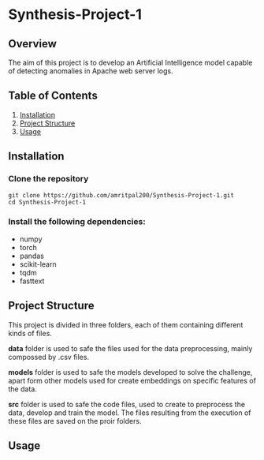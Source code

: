 # Synthesis-Project-1

## Overview
The aim of this project is to develop an Artificial Intelligence model capable of detecting anomalies in Apache web server logs.

## Table of Contents
1. [Installation](#installation)
2. [Project Structure](#project-structure)
3. [Usage](#usage)

## Installation
### Clone the repository
```
git clone https://github.com/amritpal200/Synthesis-Project-1.git
cd Synthesis-Project-1
```

### Install the following dependencies:
- numpy
- torch
- pandas
- scikit-learn
- tqdm
- fasttext

## Project Structure
This project is divided in three folders, each of them containing different kinds of files.

**data** folder is used to safe the files used for the data preprocessing, mainly compossed by .csv files.

**models** folder is used to safe the models developed to solve the challenge, apart form other models used for create embeddings on specific features of the data.

**src** folder is used to safe the code files, used to create to preprocess the data, develop and train the model. The files resulting from the execution of these files are saved on the proir folders.

## Usage


